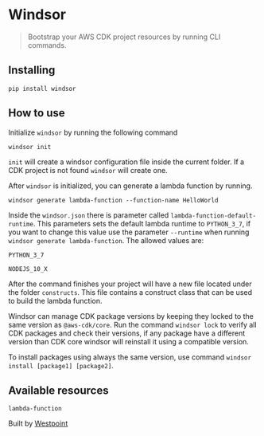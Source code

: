# Windsor
> Bootstrap your AWS CDK project resources by running CLI commands.

## Installing
`pip install windsor`

## How to use
Initialize `windsor` by running the following command

`windsor init`

`init` will create a windsor configuration file inside the current folder. If a CDK project is not found `windsor` will create one.

After `windsor` is initialized, you can generate a lambda function by running.

`windsor generate lambda-function --function-name HelloWorld`

Inside the `windsor.json` there is parameter called `lambda-function-default-runtime`. This parameters sets the default lambda runtime to `PYTHON_3_7`, if you want to change this value use the parameter `--runtime` when running `windsor generate lambda-function`. The allowed values are:

`PYTHON_3_7`

`NODEJS_10_X`

After the command finishes your project will have a new file located under the folder `constructs`. This file contains a construct class that can be used to build the lambda function.

Windsor can manage CDK package versions by keeping they locked to the same version as `@aws-cdk/core`. Run the command
`windsor lock` to verify all CDK packages and check their versions, if any package have a different version than CDK core windsor will reinstall it using a compatible version.

To install packages using always the same version, use command `windsor install [package1] [package2]`.

## Available resources
`lambda-function`

Built by [Westpoint](https://westpoint.io)
